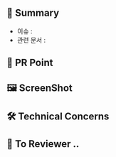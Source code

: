 ## 💌 Summary
- 이슈 : 
- 관련 문서 : 

## 📌  PR Point 

## 🖼️ ScreenShot

## 🛠️ Technical Concerns 

## 🩷 To Reviewer .. 
